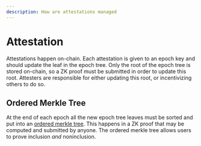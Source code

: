 ```yaml
---
description: How are attestations managed
---
```


# Attestation

Attestations happen on-chain. Each attestation is given to an epoch key and should update the leaf in the epoch tree. Only the root of the epoch tree is stored on-chain, so a ZK proof must be submitted in order to update this root. Attesters are responsible for either updating this root, or incentivizing others to do so.

## Ordered Merkle Tree

At the end of each epoch all the new epoch tree leaves must be sorted and put into an [ordered merkle tree](../circuits-api/circuits#build-ordered-tree). This happens in a ZK proof that may be computed and submitted by anyone. The ordered merkle tree allows users to prove inclusion _and_ noninclusion.

